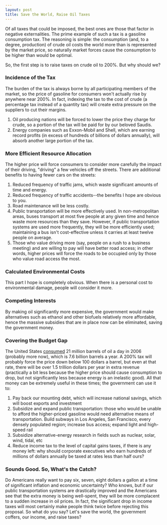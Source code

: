```yaml
---
layout: post
title: Save the World, Raise Oil Taxes
---
```

Of all taxes that could be imposed, the best ones are those that factor in negative externalities. The prime example of such a tax is a gasoline consumption tax. The reasoning is simple: the consumption (and, to a degree, production) of crude oil costs the world more than is represented by the market price, so naturally market forces cause the consumption to be higher than would be optimal.

So, the first step is to raise taxes on crude oil to 200%. But why should we?

<h3>Incidence of the Tax</h3>

The burden of the tax is always borne by all participating members of the market, so the price of gasoline for consumers won't actually rise by anywhere near 200%. In fact, indexing the tax to the cost of crude (a percentage tax instead of a quantity tax) will create extra pressure on the suppliers to cut their margins.
<ol>
<li>Oil producing nations will be forced to lower the price they charge for crude, so a portion of the tax will be paid for by our beloved Saudis.</li>
<li>Energy companies such as Exxon-Mobil and Shell, which are earning record profits (in excess of hundreds of billions of dollars annually), will absorb another large portion of the tax.</li>
</ol>

<h3>More Efficient Resource Allocation</h3>

The higher price will force consumers to consider more carefully the impact of their driving, "driving" a few vehicles off the streets. There are additional benefits to having fewer cars on the streets: 
<ol>
<li>Reduced frequency of traffic jams, which waste significant amounts of time and energy.</li>
<li>Reduced frequency of traffic accidents--the benefits I hope are obvious to you.</li>
<li>Road maintenance will be less costly.</li>
<li>Public transportation will be more effectively used. In non-metropolitan areas, buses transport at most five people at any given time and hence waste more resources than they save. However, if public transportation systems are used more frequently, they will be more efficiently used; maintaining a bus isn't cost-effective unless it carries at least twelve people on average.</li>
<li>Those who value driving more (say, people on a rush to a business meeting) and are willing to pay will have better road access; in other words, higher prices will force the roads to be occupied only by those who value road access the most.</li>
</ol>

<h3>Calculated Environmental Costs</h3>

This part I hope is completely obvious. When there is a personal cost to environmental damage, people will consider it more.</li>

<h3>Competing Interests</h3>

By making oil significantly more expensive, the government would make alternatives such as ethanol and other biofuels relatively more affordable, hence the massive subsidies that are in place now can be eliminated, saving the government money.

<h3>Covering the Budget Gap</h3>

The United States <a href="http://www.eia.doe.gov/basics/quickoil.html">consumed</a> 21 million barrels of oil a day in 2006 (probably more now), which is 7.6 billion barrels a year. A 200% tax will probably force the price down below 100 dollars a barrel, but even at that rate, there will be over 1.5 trillion dollars per year in extra revenue (practically a bit less because the higher price should cause consumption to drop, but not significantly less because energy is an inelastic good). All that money can be extremely useful in these times; the government can use it to:
<ol>
<li>Pay back our mounting debt, which will increase national savings, which will boost exports and investment</li>
<li>Subsidize and expand public transportation: those who would be unable to afford the higher-priced gasoline would need alternative means of transportation. Build subways in Los Angeles, San Francisco, every densely populated region; increase bus access; expand light and high-speed rail</li>
<li>Subsidize alternative-energy research in fields such as nuclear, solar, wind, tidal, etc</li>
<li>Reduce income tax to the level of capital gains taxes, if there is any money left: why should corporate executives who earn hundreds of millions of dollars annually be taxed at rates less than half ours?</li>
</ol>

<h3>Sounds Good. So, What's the Catch?</h3>

Do Americans really want to pay six, seven, eight dollars a gallon at a time of significant inflation and economic uncertainty? Who knows, but if our public transportation systems are drastically improved and the Americans see that the extra money is being well-spent, they will be more complacent to a sudden increase in oil prices. In fact, the significant drop in income taxes will most certainly make people think twice before rejecting this proposal. So what do you say? Let's save the world, the government coffers, our income, and raise taxes?